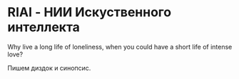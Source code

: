 ﻿RIAI - НИИ Искуственного интеллекта
====

Why live a long life of loneliness, when you could have a short life of intense love?

Пишем диздок и синопсис.
